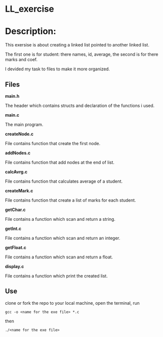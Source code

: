 ﻿# LL_exercise

<h1>Description:</h1>

This exersise is about creating a linked list pointed to another linked list.

The first one is for student: there names, id, average,
the second is for there marks and coef.

I devided my task to files to make it more organized.

<h2>Files</h2>

**main.h**

The header which contains structs and declaration of the functions i used.

**main.c**

The main program.

**createNode.c**

File contains function that create the first node.

**addNodes.c**

File contains function that add nodes at the end of list.

**calcAvrg.c**

File contains function that calculates average of a student.

**createMark.c**

File contains function that create a list of marks for each student.

**getChar.c**

File contains a function which scan and return a string.

**getInt.c**

File contains a function which scan and return an integer.

**getFloat.c**

File contains a function which scan and return a float.

**display.c**

File contains a function which print the created list.

<h2>Use</h2>
clone or fork  the repo to your local machine, open the terminal, run

    gcc -o <name for the exe file> *.c

then

    ./<name for the exe file>

